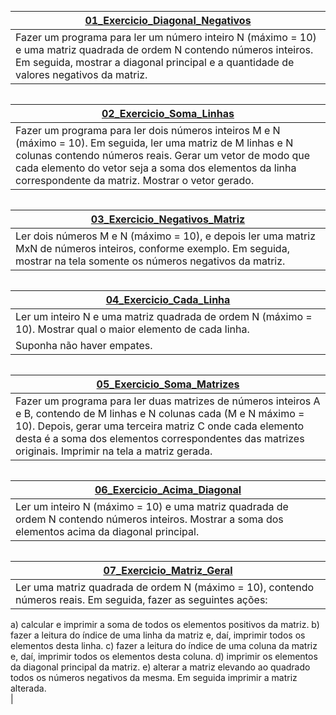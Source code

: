 <p align='center'><a href=""><img src="" /></a></p> 

|<a href="">01_Exercicio_Diagonal_Negativos</a>|
| ---------------------- | 
|Fazer um programa para ler um número inteiro N (máximo = 10) e uma matriz quadrada de ordem N contendo números inteiros. Em seguida, mostrar a diagonal principal e a quantidade de valores negativos da matriz.<br>|

<img  src=""/><br>


|<a href="">02_Exercicio_Soma_Linhas</a>|
| ---------------------- |
|Fazer um programa para ler dois números inteiros M e N (máximo = 10). Em seguida, ler uma matriz de M linhas e N colunas contendo números reais. Gerar um vetor de modo que cada elemento do vetor seja a soma dos elementos da linha correspondente da matriz. Mostrar o vetor gerado.<br>| 

<img  src=""/><br>

|<a href="">03_Exercicio_Negativos_Matriz</a>|
| ---------------------- |
|Ler dois números M e N (máximo = 10), e depois ler uma matriz MxN de números inteiros, conforme exemplo. Em seguida, mostrar na tela somente os números negativos da matriz.<br>| 

<img src=""/><br>

|<a href="">04_Exercicio_Cada_Linha</a>|
| ---------------------- |
|Ler um inteiro N e uma matriz quadrada de ordem N (máximo = 10). Mostrar qual o maior elemento de cada linha.
Suponha não haver empates.<br>| 

<img src=""/><br>

|<a href="">05_Exercicio_Soma_Matrizes</a>|
| ---------------------- |
|Fazer um programa para ler duas matrizes de números inteiros A e B, contendo de M linhas e N colunas cada (M e N máximo = 10). Depois, gerar uma terceira matriz C onde cada elemento desta é a soma dos elementos correspondentes das matrizes originais. Imprimir na tela a matriz gerada.<br>| 

<img src=""/><br>


|<a href="">06_Exercicio_Acima_Diagonal</a>|
| ---------------------- |
|Ler um inteiro N (máximo = 10) e uma matriz quadrada de ordem N contendo números inteiros. Mostrar a soma dos elementos acima da diagonal principal.<br>| 

<img src=""/><br>


|<a href="">07_Exercicio_Matriz_Geral</a>|
| ---------------------- |
|Ler uma matriz quadrada de ordem N (máximo = 10), contendo números reais. Em seguida, fazer as seguintes ações:  
a) calcular e imprimir a soma de todos os elementos positivos da matriz. 
b) fazer a leitura do índice de uma linha da matriz e, daí, imprimir todos os elementos desta linha. 
c) fazer a leitura do índice de uma coluna da matriz e, daí, imprimir todos os elementos desta coluna. 
d) imprimir os elementos da diagonal principal da matriz. 
e) alterar a matriz elevando ao quadrado todos os números negativos da mesma. Em seguida imprimir a matriz alterada.<br>| 

<img src=""/><br>

